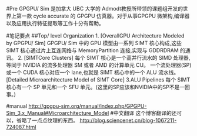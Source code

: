 #Pre
GPGPU/ Sim 是加拿大 UBC 大学的 Admodt教授所带领的课题组开发的世界上第一款 cycle accurate 的 GPGPU 仿真器。对于从事GPGPU 微架构,编译器以及应用执行特征提取等工作十分有帮助。

#笔记要点
##Top/ level Organization
1.
[OverallGPU Architecture Modeled by GPGPU/ Sim]
GPGPU/ Sim 中的 GPU 模型由一系列 SIMT 核心构成,这些 SIMT 核心通过片上互连网络与 MemoryPartition 连接,实现与 GDDRDRAM 的通讯。
2.
[SIMTCore Clusters]
每个 SIMT 核心是一个高并行流水的 SIMD 处理器,等同于 NVIDIA 的流多处理器 SM 或者 AMD 的计算单元 CU。
一个流处理器(SP)或一个 CUDA 核心对应一个 lane,也就是 SIMT 核心中的一个 ALU 流水线。
[Detailed Microarchitecture Model of SIMT Core]
3.ALU Pipelines
每个 SIMT 核心有一个 SP 单元和一个 SFU 单元。(这里的SP应该和NVIDIA中的SP不是一回事。)


#manual
http://gpgpu-sim.org/manual/index.php/GPGPU-Sim_3.x_Manual#Microarchitecture_Model
#中文翻译
这个博客翻译的还可以，省略了一点点纹理的东西。
http://blog.sciencenet.cn/blog-1067211-724087.html


[0]: http://gpgpu-sim.org/manual/images/3/39/Simt-core.png 